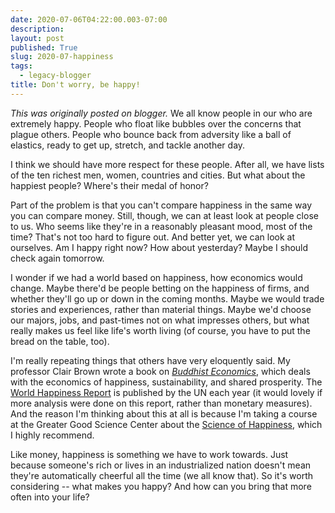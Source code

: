 ```yaml
---
date: 2020-07-06T04:22:00.003-07:00
description: 
layout: post
published: True
slug: 2020-07-happiness
tags:
  - legacy-blogger
title: Don't worry, be happy!
---
```


*This was originally posted on blogger.*
We all know people in our who are extremely happy. People who float like bubbles over the concerns that plague others. People who bounce back from adversity like a ball of elastics, ready to get up, stretch, and tackle another day.  

  

I think we should have more respect for these people. After all, we have lists of the ten richest men, women, countries and cities. But what about the happiest people? Where's their medal of honor?  

  

Part of the problem is that you can't compare happiness in the same way you can compare money. Still, though, we can at least look at people close to us. Who seems like they're in a reasonably pleasant mood, most of the time? That's not too hard to figure out. And better yet, we can look at ourselves. Am I happy right now? How about yesterday? Maybe I should check again tomorrow.  

  

I wonder if we had a world based on happiness, how economics would change. Maybe there'd be people betting on the happiness of firms, and whether they'll go up or down in the coming months. Maybe we would trade stories and experiences, rather than material things. Maybe we'd choose our majors, jobs, and past-times not on what impresses others, but what really makes us feel like life's worth living (of course, you have to put the bread on the table, too).  

  

I'm really repeating things that others have very eloquently said. My professor Clair Brown wrote a book on [*Buddhist Economics*](https://buddhisteconomics.net/), which deals with the economics of happiness, sustainability, and shared prosperity. The [World Happiness Report](https://en.wikipedia.org/wiki/World_Happiness_Report) is published by the UN each year (it would lovely if more analysis were done on this report, rather than monetary measures). And the reason I'm thinking about this at all is because I'm taking a course at the Greater Good Science Center about the [Science of Happiness](https://www.edx.org/course/the-science-of-happiness-3), which I highly recommend.  

  

Like money, happiness is something we have to work towards. Just because someone's rich or lives in an industrialized nation doesn't mean they're automatically cheerful all the time (we all know that). So it's worth considering -- what makes you happy? And how can you bring that more often into your life?
